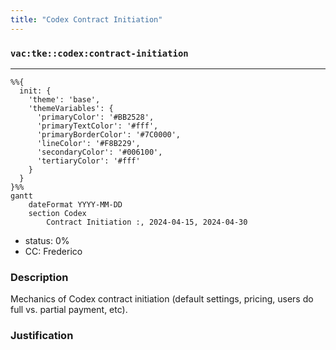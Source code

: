 ```yaml
---
title: "Codex Contract Initiation"
---
```

### `vac:tke::codex:contract-initiation`
---

```mermaid
%%{ 
  init: { 
    'theme': 'base', 
    'themeVariables': { 
      'primaryColor': '#BB2528', 
      'primaryTextColor': '#fff', 
      'primaryBorderColor': '#7C0000', 
      'lineColor': '#F8B229', 
      'secondaryColor': '#006100', 
      'tertiaryColor': '#fff' 
    } 
  } 
}%%
gantt
	dateFormat YYYY-MM-DD
	section Codex
		Contract Initiation :, 2024-04-15, 2024-04-30
```

- status: 0%
- CC: Frederico

### Description
Mechanics of Codex contract initiation (default settings, pricing, users do full vs. partial payment, etc).

### Justification
